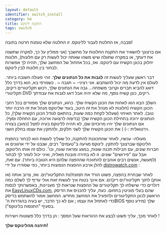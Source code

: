```yaml
---
layout: default
identifier: switch_install
category: he
title: התקנת לינוקס
tags: switch
---
```


סבבה, אז החלטת לעבור ללינוקס. זו החלטה שלא טומנת חרטה בחובה!

אם ברצונך להשאיר את התקנת החלונות על מחשבך (אני ממליץ על כך, למקרה
שתשנה את דעתך, או במקרה שתגלה שיש משהו שאתה יכול לעשות
רק עם חלונות), חלונות יחלוק בכונן הקשיח עם לינוקס. 
ואז, בכל אתחול של המחשב שלך, תהיה לך אפשרות לבחור בין חלונות לבין לינוקס. 

דבר ראשון שעליך לעשות זה <b>לגבות את כל הנתונים שלך</b>. זוהי פעולה חשובה
ביותר. לעולם אין לדעת מה יכול להשתבש. אני רציני- ~ תגבה ~ . כשמרפי בא, הוא בדרך כלל דואג להביא חברים וקרובי משפחה...
גבה את הנתונים שלך, רכוש תקליטורים ריקים, תקליטורי DVD ריקים, כונן קשיח נוסף, מה שלא יהיה אבל דאג לגבות את עבודתך.

השלב הבא הוא לאחות את הכונן הקשיח שלך. כרגע, הנתונים שלך מפוזרים
בכל רחבי הכונן הקשיח (חלונות לא מנהל את זה היטב, בעוד שלינוקס מנהל את זה הרבה יותר טוב). לאחר האיחוי (שעלול לקחת כמה שעות, בהתאם לגודל הכונן הקשיח שלך), כל הנתונים ירוכזו בתחילת הכונן הקשיח שלך (בדומה לרצועה ארוכה, עם התחלה וסוף). אם הנתונים שלך יהיו מרוכזים שם, לא תהיה ללינוקס בעיה לפצל (כמובן בצורה וירטואלית :-) )
את הכונן הקשיח שלך לשני חלקים, ולהתקין את עצמו בחלק השני. 

מעולה- עכשיו, לאחר שהתכוננת להתקנה, כל שעליך לעשות 
הוא לבחור בהפצת הלינוקס שברצונך להתקין. לינוקס מגיעה ב"טעמים" רבים, שנבנו על ידי ארגונים או חברות שונים, עם חבילות תכנה שונות, במגע ומראה שונה, וכו׳. כולם זה אותו הלינוקס, אבל עם "פירושים" שונים. זו לא בחירה מובנת מאליה, ואיני יכול לעזור לך לבחור (למעשה, אנשים רבים אוהבים להתווכח שההפצה שלהם היא הטובה ביותר).
עם זאת, להלן ארבע ההפצות הנפוצות ביותר, כפי שסודרו על ידי <a 
href="http://www.distrowatch.com">distrowatch.com</a> :

<? make_distros_table() ?>

לאחר שבחרת בהפצה, פשוט הורד את תמונת/ות התקליטור/ים.
ואז, צרוב אותה (או אותן) לתוך תקליטור/ים ריק/ים. אם אינך בטוח איך לעשות זאת אולי עדיף לך לשלם כמה דולרים כדי שישלחו לך
תקליטורים של ההפצות שנראות לך מעניינות, באפשרותך לנסות את <a href="http://www.easylinuxcds.com">EasyLinuxCDs.com</a>, שהם בעלי מוניטין בתחום. 
כעת, עליך להכניס את הדיסק הראשון לכונן התקליטורים ולהפעיל את המחשב מחדש. המחשב אמור להשתמש בדיסק כדי לאתחל את עצמו ; אם לא כך הדבר,
יש בעיה בהגדרות ה־BIOS שלך (מידע נוסף בסעיף "התנסות בלינוקס").

לאחר מכך, עליך פשוט לבצע את ההוראות שעל המסך : הן בדרך כלל פשוטות וישירות !

<b>תיהנה מהלינוקס שלך!</b>

